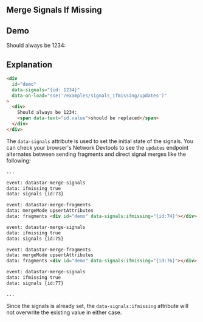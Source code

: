 ## Merge Signals If Missing

## Demo

<div
  data-on-load="sse('/examples/signals_ifmissing/updates')"
>
  <div>
    Should always be 1234:
    <span id="placeholder"></span>
  </div>
</div>

## Explanation

```html
<div
  id="demo"
  data-signals="{id: 1234}"
  data-on-load="sse('/examples/signals_ifmissing/updates')"
>
  <div>
    Should always be 1234:
    <span data-text="id.value">should be replaced</span>
  </div>
</div>
```

The `data-signals` attribute is used to set the initial state of the signals. You can check your browser's Network Devtools to see the `updates` endpoint alternates between sending fragments and direct signal merges like the following:

```md
...

event: datastar-merge-signals
data: ifmissing true
data: signals {id:73}

event: datastar-merge-fragments
data: mergeMode upsertAttributes
data: fragments <div id="demo" data-signals:ifmissing="{id:74}"></div>

event: datastar-merge-signals
data: ifmissing true
data: signals {id:75}

event: datastar-merge-fragments
data: mergeMode upsertAttributes
data: fragments <div id="demo" data-signals:ifmissing="{id:76}"></div>

event: datastar-merge-signals
data: ifmissing true
data: signals {id:77}

...
```

Since the signals is already set, the `data-signals:ifmissing` attribute will not overwrite the existing value in either case.
